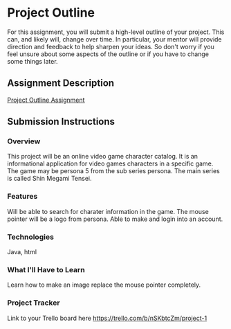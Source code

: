 # Project Outline
For this assignment, you will submit a high-level outline of your project. This can, and likely will, change over time. In particular, your mentor will provide direction and feedback to help sharpen your ideas. So don't worry if you feel unsure about some aspects of the outline or if you have to change some things later.

## Assignment Description
[Project Outline Assignment](https://education.launchcode.org/liftoff/modules/assignments/project-outline)

## Submission Instructions

### Overview
This project will be an online video game character catalog. It is an informational application for video games characters in a specific game. 
The game may be persona 5 from the sub series persona. 
The main series is called Shin Megami Tensei.
### Features
Will be able to search for charater information in the game.
The mouse pointer will be a logo from persona.
Able to make and login into an account.
### Technologies
Java, html
### What I'll Have to Learn
Learn how to make an image replace the mouse pointer completely.
### Project Tracker
Link to your Trello board here
https://trello.com/b/nSKbtcZm/project-1
